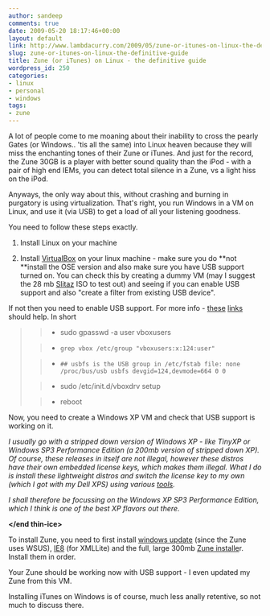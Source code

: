 ```yaml
---
author: sandeep
comments: true
date: 2009-05-20 18:17:46+00:00
layout: default
link: http://www.lambdacurry.com/2009/05/zune-or-itunes-on-linux-the-definitive-guide/
slug: zune-or-itunes-on-linux-the-definitive-guide
title: Zune (or iTunes) on Linux - the definitive guide
wordpress_id: 250
categories:
- linux
- personal
- windows
tags:
- zune
---
```


A lot of people come to me moaning about their inability to cross the pearly Gates (or Windows.. 'tis all the same) into Linux heaven because they will miss the enchanting tones of their Zune or iTunes. And just for the record, the Zune 30GB is a player with better sound quality than the iPod - with a pair of high end IEMs, you can detect total silence in a Zune, vs a light hiss on the iPod.

Anyways, the only way about this, without crashing and burning in purgatory is using virtualization. That's right, you run Windows in a VM on Linux, and use it (via USB) to get a load of all your listening goodness.

You need to follow these steps exactly.

1. Install Linux on your machine

2. Install [VirtualBox](http://www.virtualbox.org/) on your linux machine - make sure you do **not **install the OSE version and also make sure you have USB support turned on. You can check this by creating a dummy VM (may I suggest the 28 mb [Slitaz](http://www.slitaz.org/en/) ISO to test out) and seeing if you can enable USB support and also "create a filter from existing USB device".

If not then you need to enable USB support. For more info - [these](http://forums.fedoraforum.org/showthread.php?t=162084) [links](http://www.ubuntu-unleashed.com/2008/04/howto-install-virtualbox-in-hardy-heron.html) should help. In short


<blockquote>

> 
> 
	
>   * sudo gpasswd -a user vboxusers
> 
	
>   * `grep vbox /etc/group
"vboxusers:x:124:user"`
> 
	
>   * `## usbfs is the USB group in /etc/fstab file:
none /proc/bus/usb usbfs devgid=124,devmode=664 0 0`
> 
	
>   * sudo /etc/init.d/vboxdrv setup
> 
	
>   * reboot
> 

</blockquote>


Now, you need to create a Windows XP VM and check that USB support is working on it.

**<begin thin-ice>**

_I usually go with a stripped down version of Windows XP - like TinyXP or Windows SP3 Performance Edition (a 200mb version of stripped down XP). Of course, these releases in itself are not illegal, however these distros have their own embedded license keys, which makes them illegal. What I do is install these lightweight distros and switch the license key to my own (which I got with my Dell XPS) using various [tools](http://magicaljellybean.com/keyfinder/)._

_I shall therefore be focussing on the Windows XP SP3 Performance Edition, which I think is one of the best XP flavors out there._

**</end thin-ice>**

To install Zune, you need to first install [windows update](http://windowsupdate.microsoft.com/) (since the Zune uses WSUS), [IE8](http://www.microsoft.com/windows/Internet-explorer/default.aspx) (for XMLLite) and the full, large 300mb [Zune installe](http://www.microsoft.com/downloads/details.aspx?familyid=6136349f-2b32-4946-83b5-a09775531ef4&displaylang=en)r. Install them in order.

Your Zune should be working now with USB support - I even updated my Zune from this VM.

Installing iTunes on Windows is of course, much less anally retentive, so not much to discuss there.
